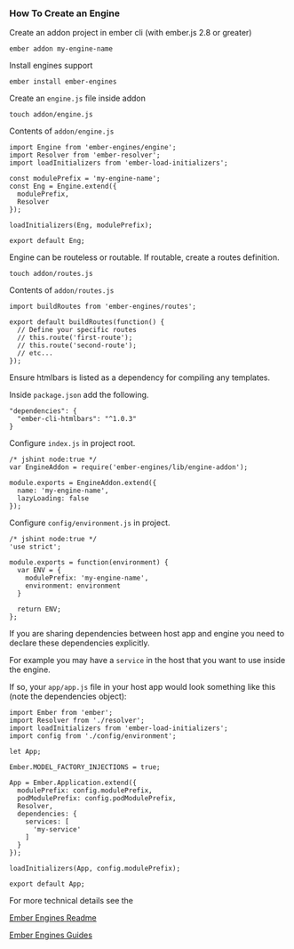 ### How To Create an Engine

Create an addon project in ember cli (with ember.js 2.8 or greater)

```
ember addon my-engine-name
```

Install engines support
```
ember install ember-engines
```

Create an `engine.js` file inside addon

```
touch addon/engine.js
```

Contents of `addon/engine.js`
```
import Engine from 'ember-engines/engine';
import Resolver from 'ember-resolver';
import loadInitializers from 'ember-load-initializers';

const modulePrefix = 'my-engine-name';
const Eng = Engine.extend({
  modulePrefix,
  Resolver
});

loadInitializers(Eng, modulePrefix);

export default Eng;

```

Engine can be routeless or routable. If routable, create a routes definition.

```
touch addon/routes.js
```

Contents of `addon/routes.js`

```
import buildRoutes from 'ember-engines/routes';

export default buildRoutes(function() {
  // Define your specific routes
  // this.route('first-route');
  // this.route('second-route');
  // etc...
});
```

Ensure htmlbars is listed as a dependency for compiling any templates.

Inside `package.json` add the following.

```
"dependencies": {
  "ember-cli-htmlbars": "^1.0.3"
}
```

Configure `index.js` in project root.

```
/* jshint node:true */
var EngineAddon = require('ember-engines/lib/engine-addon');

module.exports = EngineAddon.extend({
  name: 'my-engine-name',
  lazyLoading: false
});
```

Configure `config/environment.js` in project.

```
/* jshint node:true */
'use strict';

module.exports = function(environment) {
  var ENV = {
    modulePrefix: 'my-engine-name',
    environment: environment
  }

  return ENV;
};

```

If you are sharing dependencies between host app and engine you need to declare these dependencies explicitly.

For example you may have a `service` in the host that you want to use inside the engine.

If so, your `app/app.js` file in your host app would look something like this (note the dependencies object):

```
import Ember from 'ember';
import Resolver from './resolver';
import loadInitializers from 'ember-load-initializers';
import config from './config/environment';

let App;

Ember.MODEL_FACTORY_INJECTIONS = true;

App = Ember.Application.extend({
  modulePrefix: config.modulePrefix,
  podModulePrefix: config.podModulePrefix,
  Resolver,
  dependencies: {
    services: [
      'my-service'
    ]
  }
});

loadInitializers(App, config.modulePrefix);

export default App;
```

For more technical details see the

[Ember Engines Readme](https://github.com/dgeb/ember-engines/blob/master/README.md)

[Ember Engines Guides](https://github.com/dgeb/ember-engines/blob/master/guides/01-introduction.md)
